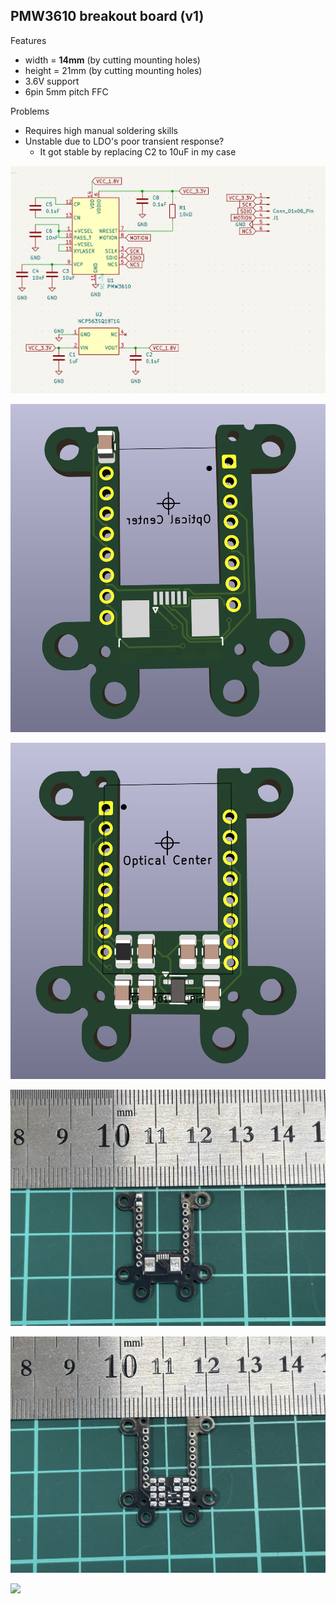 ## PMW3610 breakout board (v1)

Features

- width = **14mm** (by cutting mounting holes)
- height = 21mm (by cutting mounting holes)
- 3.6V support
- 6pin 5mm pitch FFC

Problems

- Requires high manual soldering skills
- Unstable due to LDO's poor transient response?
  - It got stable by replacing C2 to 10uF in my case

![](img/sch.png)

![](img/pcb-front.png)

![](img/pcb-bottom.png)

![](img/front.jpeg)

![](img/bottom.jpeg)

![](img/side.jpeg)
